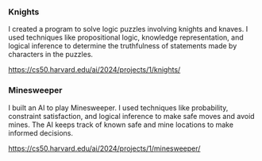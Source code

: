 ### Knights
I created a program to solve logic puzzles involving knights and knaves. I used techniques like propositional logic, knowledge representation, and logical inference to determine the truthfulness of statements made by characters in the puzzles.

https://cs50.harvard.edu/ai/2024/projects/1/knights/

### Minesweeper
I built an AI to play Minesweeper. I used techniques like probability, constraint satisfaction, and logical inference to make safe moves and avoid mines. The AI keeps track of known safe and mine locations to make informed decisions.

https://cs50.harvard.edu/ai/2024/projects/1/minesweeper/
